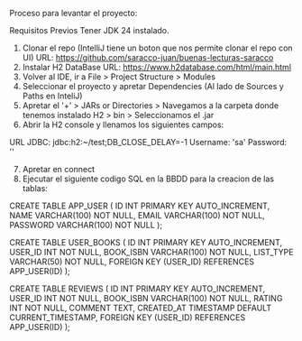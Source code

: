 Proceso para levantar el proyecto:

Requisitos Previos Tener JDK 24 instalado.

1. Clonar el repo (IntelliJ tiene un boton que nos permite clonar el repo con UI)
   URL: https://github.com/saracco-juan/buenas-lecturas-saracco
2. Instalar H2 DataBase
  URL: https://www.h2database.com/html/main.html
3. Volver al IDE, ir a File > Project Structure > Modules
4. Seleccionar el proyecto y apretar Dependencies (Al lado de Sources y Paths en InteliJ)
5. Apretar el '+' > JARs or Directories > Navegamos a la carpeta donde tenemos instalado H2 > bin > Seleccionamos el .jar
6. Abrir la H2 console y llenamos los siguientes campos:

  URL JDBC: jdbc:h2:~/test;DB_CLOSE_DELAY=-1
  Username: 'sa'
  Password: ''

7. Apretar en connect
8. Ejecutar el siguiente codigo SQL en la BBDD para la creacion de las tablas:

CREATE TABLE APP_USER (
    ID INT PRIMARY KEY AUTO_INCREMENT,
    NAME VARCHAR(100) NOT NULL,
    EMAIL VARCHAR(100) NOT NULL,
    PASSWORD VARCHAR(100) NOT NULL
);

CREATE TABLE USER_BOOKS (
    ID INT PRIMARY KEY AUTO_INCREMENT,
    USER_ID INT NOT NULL,
    BOOK_ISBN VARCHAR(100) NOT NULL,
    LIST_TYPE VARCHAR(50) NOT NULL,
    FOREIGN KEY (USER_ID) REFERENCES APP_USER(ID)
);

CREATE TABLE REVIEWS (
    ID INT PRIMARY KEY AUTO_INCREMENT,
    USER_ID INT NOT NULL,
    BOOK_ISBN VARCHAR(100) NOT NULL,
    RATING INT NOT NULL,
    COMMENT TEXT,
    CREATED_AT TIMESTAMP DEFAULT CURRENT_TIMESTAMP,
    FOREIGN KEY (USER_ID) REFERENCES APP_USER(ID)
);
